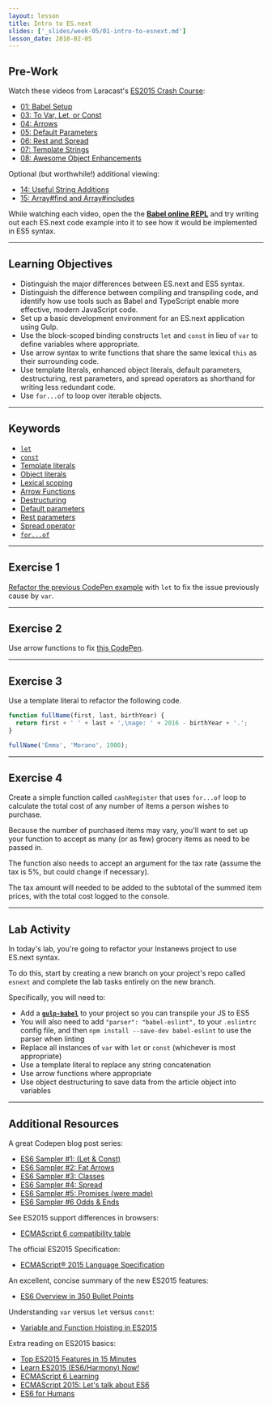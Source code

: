 ```yaml
---
layout: lesson
title: Intro to ES.next
slides: ['_slides/week-05/01-intro-to-esnext.md']
lesson_date: 2018-02-05
---
```


## Pre-Work

Watch these videos from Laracast's [ES2015 Crash Course](https://laracasts.com/series/es6-cliffsnotes):

- [01: Babel Setup](https://laracasts.com/series/es6-cliffsnotes/episodes/1)
- [03: To Var, Let, or Const](https://laracasts.com/series/es6-cliffsnotes/episodes/3)
- [04: Arrows](https://laracasts.com/series/es6-cliffsnotes/episodes/4)
- [05: Default Parameters](https://laracasts.com/series/es6-cliffsnotes/episodes/5)
- [06: Rest and Spread](https://laracasts.com/series/es6-cliffsnotes/episodes/6)
- [07: Template Strings](https://laracasts.com/series/es6-cliffsnotes/episodes/7)
- [08: Awesome Object Enhancements](https://laracasts.com/series/es6-cliffsnotes/episodes/8)

Optional (but worthwhile!) additional viewing:

- [14: Useful String Additions](https://laracasts.com/series/es6-cliffsnotes/episodes/14)
- [15: Array#find and Array#includes](https://laracasts.com/series/es6-cliffsnotes/episodes/15)

While watching each video, open the the **[Babel online REPL](http://babeljs.io/repl/)** and try writing out each ES.next code example into it to see how it would be implemented in ES5 syntax.

---

## Learning Objectives

- Distinguish the major differences between ES.next and ES5 syntax.
- Distinguish the difference between compiling and transpiling code, and identify how use tools such as Babel and TypeScript enable more effective, modern JavaScript code.
- Set up a basic development environment for an ES.next application using Gulp.
- Use the block-scoped binding constructs `let` and `const` in lieu of `var` to define variables where appropriate.
- Use arrow syntax to write functions that share the same lexical `this` as their surrounding code.
- Use template literals, enhanced object literals, default parameters, destructuring, rest parameters, and spread operators as shorthand for writing less redundant code.
- Use `for...of` to loop over iterable objects.

---

## Keywords

- [`let`](https://developer.mozilla.org/en-US/docs/Web/JavaScript/Reference/Statements/let)
- [`const`](https://developer.mozilla.org/en-US/docs/Web/JavaScript/Reference/Statements/const)
- [Template literals](https://developer.mozilla.org/en-US/docs/Web/JavaScript/Reference/Template_literals)
- [Object literals](https://developer.mozilla.org/en-US/docs/Web/JavaScript/Guide/Grammar_and_types#Object_literals)
- [Lexical scoping](https://developer.mozilla.org/en/docs/Web/JavaScript/Closures)
- [Arrow Functions](https://developer.mozilla.org/en/docs/Web/JavaScript/Reference/Functions/Arrow_functions)
- [Destructuring](https://developer.mozilla.org/en/docs/Web/JavaScript/Reference/Operators/Destructuring_assignment)
- [Default parameters](https://developer.mozilla.org/en-US/docs/Web/JavaScript/Reference/Functions/Default_parameters)
- [Rest parameters](https://developer.mozilla.org/en-US/docs/Web/JavaScript/Reference/Functions/rest_parameters)
- [Spread operator](https://developer.mozilla.org/en/docs/Web/JavaScript/Reference/Operators/Spread_operator)
- [`for...of`](https://developer.mozilla.org/en-US/docs/Web/JavaScript/Reference/Statements/for...of)

---

## Exercise 1

[Refactor the previous CodePen example](http://codepen.io/redacademy/pen/pyZpqV) with `let` to fix the issue previously cause by `var`.

---

## Exercise 2

Use arrow functions to fix [this CodePen](http://codepen.io/redacademy/pen/mPjXVW).

---

## Exercise 3

Use a template literal to refactor the following code.

```js
function fullName(first, last, birthYear) {
  return first + ' ' + last + ',\nage: ' + 2016 - birthYear + '.';
}

fullName('Emma', 'Morano', 1900);
```

---

## Exercise 4

Create a simple function called `cashRegister` that uses `for...of` loop to calculate the total cost of any number of items a person wishes to purchase.

Because the number of purchased items may vary, you'll want to set up your function to accept as many (or as few) grocery items as need to be passed in.

The function also needs to accept an argument for the tax rate (assume the tax is 5%, but could change if necessary).

The tax amount will needed to be added to the subtotal of the summed item prices, with the total cost logged to the console.

---

## Lab Activity

In today's lab, you're going to refactor your Instanews project to use ES.next syntax.

To do this, start by creating a new branch on your project's repo called `esnext` and complete the lab tasks entirely on the new branch.

Specifically, you will need to:

- Add a **[`gulp-babel`](https://www.npmjs.com/package/gulp-babel)** to your project so you can transpile your JS to ES5
- You will also need to add `"parser": "babel-eslint",` to your `.eslintrc` config file, and then `npm install --save-dev babel-eslint` to use the parser when linting
- Replace all instances of `var` with `let` or `const` (whichever is most appropriate)
- Use a template literal to replace any string concatenation
- Use arrow functions where appropriate
- Use object destructuring to save data from the article object into variables

---

## Additional Resources

A great Codepen blog post series:

- [ES6 Sampler #1: (Let & Const)](http://codepen.io/k3no/post/es6-sampler-plate)
- [ES6 Sampler #2: Fat Arrows](http://codepen.io/k3no/post/es6-sampler-2-fat-arrows)
- [ES6 Sampler #3: Classes](http://codepen.io/k3no/post/es6-sampler-3-classes-prototypes)
- [ES6 Sampler #4: Spread](http://codepen.io/k3no/post/es6-sampler-4-spread)
- [ES6 Sampler #5: Promises (were made)](http://codepen.io/k3no/post/es6-sampler-5-promises-were-made)
- [ES6 Sampler #6 Odds & Ends](https://codepen.io/k3no/post/es6-sampler-6-odds-ends)

See ES2015 support differences in browsers:

- [ECMAScript 6 compatibility table](http://kangax.github.io/compat-table/es6/)

The official ES2015 Specification:

- [ECMAScript® 2015 Language Specification](http://www.ecma-international.org/ecma-262/6.0/)

An excellent, concise summary of the new ES2015 features:

- [ES6 Overview in 350 Bullet Points](https://github.com/bevacqua/es6)

Understanding `var` versus `let` versus `const`:

- [Variable and Function Hoisting in ES2015](https://bitsofco.de/variable-and-function-hoisting-in-es2015/)

Extra reading on ES2015 basics:

- [Top ES2015 Features in 15 Minutes](https://kadira.io/blog/other/top-es2015-features-in-15-minutes)
- [Learn ES2015 (ES6/Harmony) Now!](http://learnharmony.org/)
- [ECMAScript 6 Learning](https://github.com/ericdouglas/ES6-Learning)
- [ECMAScript 2015: Let's talk about ES6](https://medium.com/ecmascript-2015)
- [ES6 for Humans](https://github.com/metagrover/ES6-for-humans)
